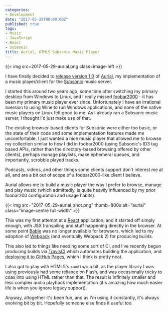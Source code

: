 ```yaml
---
categories:
- Development
date: "2017-05-29T00:00:00Z"
published: true
tags:
- Music
- JavaScript
- React
- Subsonic
title: Aurial, HTML5 Subsonic Music Player
---
```


{{< img src=2017-05-29-aurial.png class=image-left >}}

I have finally decided to [release version 1.0](https://github.com/shrimpza/aurial/releases) of [Aurial](https://github.com/shrimpza/aurial), my implementation of a music player/client for the [Subsonic](http://subsonic.org/) music server.

I started this around two years ago, some time after switching my primary desktop from Windows to Linux, and I really missed [foobar2000](https://www.foobar2000.org/) - it has been my primary music player ever since. Unfortunately I have an irrational aversion to using Wine to run Windows applications, and none of the native music players on Linux felt good to me. As I already ran a Subsonic music server, I thought I'd just make use of that.

The existing browser-based clients for Subsonic were either too basic, or the state of their code and some implementation features made me uncomfortable. I just wanted a nice music player that allowed me to browse my collection similar to how I did in foobar2000 (using Subsonic's ID3 tag based APIs, rather than the directory-based browsing offered by other clients), perhaps manage playlists, make ephemeral queues, and importantly, scrobble played tracks.

Podcasts, videos, and other things some clients support don't interest me at all, and are a bit out of scope of a foobar2000-like client I believe.

Aurial allows me to build a music player the way I prefer to browse, manage and play music (which admittedly, is quite heavily influenced by my prior foobar200 configuration and usage habits).

{{< img src="2017-05-29-aurial_shot.png" thumb=800x alt="aurial" class="image-centre full-width" >}}

This was my first attempt at a [React](https://facebook.github.io/react/) application, and it started off simply enough, with JSX transpiling and stuff happening directly in the browser. At some point [Bable](https://babeljs.io/) was no longer available for browsers, which led to my adoption of [Webpack](https://webpack.js.org/) (and eventually Webpack 2) for producing builds.

This also led to things like needing some sort of CI, and I've recently begun producing builds via [TravisCI](https://travis-ci.org/shrimpza/aurial) which automates building the application, and [deploying it to GitHub Pages](https://shrimpza.github.io/aurial/), which I think is pretty neat.

I also got to play with HTML5's `<audio/>` a bit, as the player library I was using previously had some reliance on Flash, and was occasionally tricky to coax into using HTML rather than that. The result is infinitely smaller and less complex audio playback implementation (it's amazing how much easier life is when you ignore legacy support).

Anyway, altogether it's been fun, and as I'm using it constantly, it's always evolving bit by bit. Hopefully someone else finds it useful too.
